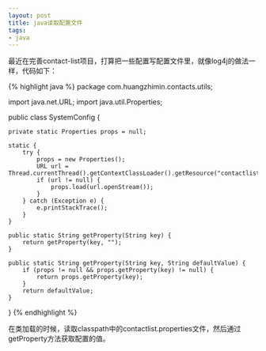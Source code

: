 ```yaml
---
layout: post
title: java读取配置文件
tags:
- java
---
```

最近在完善contact-list项目，打算把一些配置写配置文件里，就像log4j的做法一样，代码如下：

{% highlight java %}
package com.huangzhimin.contacts.utils;

import java.net.URL;
import java.util.Properties;

public class SystemConfig {

    private static Properties props = null;

    static {
        try {
            props = new Properties();
            URL url = Thread.currentThread().getContextClassLoader().getResource("contactlist.properties");
            if (url != null) {
                props.load(url.openStream());
            }
        } catch (Exception e) {
            e.printStackTrace();
        }
    }

    public static String getProperty(String key) {
        return getProperty(key, "");
    }

    public static String getProperty(String key, String defaultValue) {
        if (props != null && props.getProperty(key) != null) {
            return props.getProperty(key);
        }
        return defaultValue;
    }
}
{% endhighlight %}

在类加载的时候，读取classpath中的contactlist.properties文件，然后通过getProperty方法获取配置的值。

